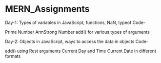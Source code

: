 # MERN_Assignments

Day-1: Types of variables in JavaScript, functions, NaN, typeof Code-

Prime Number
ArmStrong Number
add() for various types of arguments


Day-2: Objects in JavaScript, ways to access the data in objects Code-

add() using Rest arguments
Current Day and Time
Current Date in different formats
